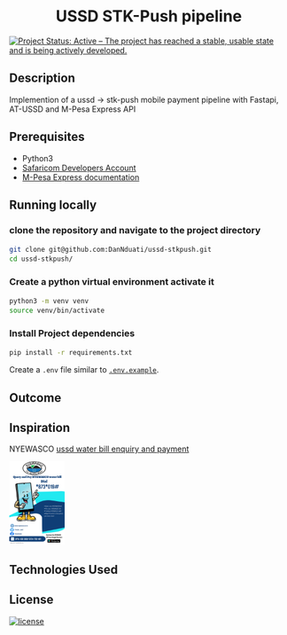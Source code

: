 <h1 align="center"><b>USSD STK-Push pipeline
</b></h1>

[![Project Status: Active – The project has reached a stable, usable state and is being actively developed.](https://www.repostatus.org/badges/latest/active.svg)](https://www.repostatus.org/#active)
## <b>Description</b>
Implemention of a ussd -> stk-push mobile payment pipeline with Fastapi, AT-USSD and M-Pesa Express API

## <b>Prerequisites</b>
- Python3
- [Safaricom Developers Account](https://developer.safaricom.co.ke/)
- [M-Pesa Express documentation](stkpush.md)


## <b>Running locally</b>
### clone the repository and navigate to the project directory
```bash
git clone git@github.com:DanNduati/ussd-stkpush.git
cd ussd-stkpush/
```
### Create a python virtual environment activate it
```bash
python3 -m venv venv
source venv/bin/activate
```
### Install Project dependencies
```bash
pip install -r requirements.txt
```
Create a `.env` file similar to [`.env.example`](.env.example).
## <b>Outcome</b>



## <b>Inspiration</b>
NYEWASCO [ussd water bill enquiry and payment](http://www.nyewasco.co.ke/ussd-water-bill-enquiry/)

<img height="150" src="images/nyewasco.jpeg"></img>

## <b>Technologies Used</b>

## <b>License</b>
[![license](https://img.shields.io/github/license/mashape/apistatus.svg?style=for-the-badge)](LICENSE)